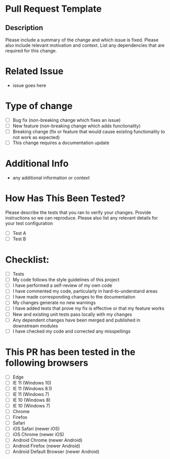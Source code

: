 # Pull Request Template

## Description

Please include a summary of the change and which issue is fixed. Please also include relevant motivation and context. List any dependencies that are required for this change.

# Related Issue
- issue goes here

# Type of change

- [ ] Bug fix (non-breaking change which fixes an issue)
- [ ] New feature (non-breaking change which adds functionality)
- [ ] Breaking change (fix or feature that would cause existing functionality to not work as expected)
- [ ] This change requires a documentation update

# Additional Info
- any additional information or context

# How Has This Been Tested?

Please describe the tests that you ran to verify your changes. Provide instructions so we can reproduce. Please also list any relevant details for your test configuration

- [ ] Test A
- [ ] Test B

# Checklist:
- [ ] Tests
- [ ] My code follows the style guidelines of this project
- [ ] I have performed a self-review of my own code
- [ ] I have commented my code, particularly in hard-to-understand areas
- [ ] I have made corresponding changes to the documentation
- [ ] My changes generate no new warnings
- [ ] I have added tests that prove my fix is effective or that my feature works
- [ ] New and existing unit tests pass locally with my changes
- [ ] Any dependent changes have been merged and published in downstream modules
- [ ] I have checked my code and corrected any misspellings

# This PR has been tested in the following browsers
- [ ] Edge
- [ ] IE 11 (Windows 10)
- [ ] IE 11 (Windows 8.1)
- [ ] IE 11 (Windows 7)
- [ ] IE 10 (Windows 8)
- [ ] IE 10 (Windows 7)
- [ ] Chrome
- [ ] Firefox
- [ ] Safari
- [ ] iOS Safari (newer iOS)
- [ ] iOS Chrome (newer iOS)
- [ ] Android Chrome (newer Android)
- [ ] Android Firefox (newer Android)
- [ ] Android Default Browser (newer Android)
